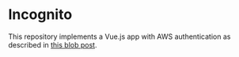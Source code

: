 # Incognito

This repository implements a Vue.js app with AWS authentication as described in [this blob post](https://dev.to/dabit3/how-to-build-production-ready-vue-authentication-23mk).

